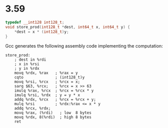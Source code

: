 # 3.59

```cpp
typedef __int128 int128_t;
void store_prod(int128_t *dest, int64_t x, int64_t y) {
    *dest = x * (int128_t)y;
}
```

Gcc generates the following assembly code implementing the computation:

```x86asm
store_prod:
    ; dest in %rdi
    ; x in %rsi
    ; y in %rdx
    movq %rdx, %rax   ; %rax = y
    cqto              ; (int128_t)y
    movq %rsi, %rcx   ; %rcx = x;
    sarq $63, %rcx;   ; %rcx = x >> 63
    imulq %rax, %rcx  ; %rcx = %rcx * y
    imulq %rsi, %rdx  ; y = y * x
    addq %rdx, %rcx   ; %rcx = %rcx + y;
    mulq %rsi         ; %rdx:%rax <= x * y
    addq %rcx, %rdx;
    movq %rax, (%rdi)   ; low  8 bytes
    movq %rdx, 8(%rdi)  ; high 8 bytes
    ret
```
